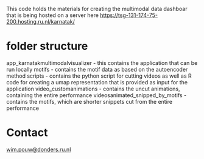 This code holds the materials for creating the multimodal data dashboar that is being hosted on a server here https://tsg-131-174-75-200.hosting.ru.nl/karnatak/

# folder structure
app_karnatakmultimodalvisualizer - this contains the application that can be run locally
motifs - contains the motif data as based on the autoencoder method
scripts - contains the python script for cutting videos as well as R code for creating a umap representation that is provided as input for the application
video_customanimations - contains the uncut animations, containing the entire performance
videosanimated_snipped_by_motifs - contains the motifs, which are shorter snippets cut from the entire performance

# Contact
wim.pouw@donders.ru.nl


